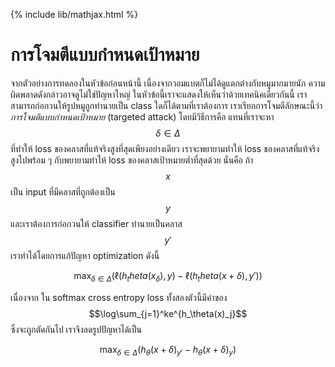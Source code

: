 {% include lib/mathjax.html %}
# การโจมตีแบบกำหนดเป้าหมาย

จากตัวอย่างการทดลองในหัวข้อก่อนหน้านี้ เนื่องจากวอมแบตก็ไม่ได้ดูแตกต่างกับหมูมากมายนัก ความผิดพลาดดังกล่าวอาจดูไม่ใช่ปัญหาใหญ่ 
ในหัวข้อนี้เราจะแสดงให้เห็นว่าด้วยเทคนิคเดียวกันนี้ เราสามารถก่อกวนให้รูปหมูถูกทำนายเป็น class ใดก็ได้ตามที่เราต้องการ
เราเรียกการโจมตีลักษณะนี้ว่า _การโจมตีแบบกำหนดเป้าหมาย_ (targeted attack) โดยมีวิธีการคือ แทนที่เราจะหา $$\delta\in \Delta$$
ที่ทำให้ loss ของคลาสที่แท้จริงสูงที่สุดเพียงอย่างเดียว เราจะพยายามทำให้ loss ของคลาสที่แท้จริงสูงไปพร้อม ๆ กับพยายามทำให้ loss ของคลาสเป้าหมายต่ำที่สุดด้วย
นั่นคือ ถ้า $$x$$ เป็น input ที่มีคลาสที่ถูกต้องเป็น $$y$$ และเราต้องการก่อกวนให้ classifier ทำนายเป็นคลาส $$y'$$ เราทำได้โดยการแก้ปัญหา optimization ดังนี้

$$
\max_{\delta\in\Delta}(\ell(h_theta(x_\delta),y) - \ell(h_theta(x+\delta),y'))
$$

เนื่องจาก ใน softmax cross entropy loss ทั้งสองตัวนี้มีค่าของ $$\log\sum_{j=1}^ke^{h_\theta(x)_j}$$ ซึ่งจะถูกตัดกันไป เราจึงลดรูปปัญหาได้เป็น

$$
\max_{\delta\in\Delta}(h_\theta(x+\delta)_{y'} - h_\theta(x+\delta)_y)
$$
